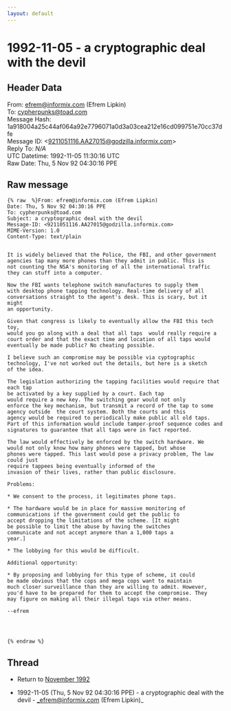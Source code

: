 ```yaml
---
layout: default
---
```


# 1992-11-05 - a cryptographic deal with the devil

## Header Data

From: efrem@informix.com (Efrem Lipkin)<br>
To: cypherpunks@toad.com<br>
Message Hash: 1a918004a25c44af064a92e7796071a0d3a03cea212e16cd099751e70cc37dfe<br>
Message ID: \<9211051116.AA27015@godzilla.informix.com\><br>
Reply To: _N/A_<br>
UTC Datetime: 1992-11-05 11:30:16 UTC<br>
Raw Date: Thu, 5 Nov 92 04:30:16 PPE<br>

## Raw message

```
{% raw  %}From: efrem@informix.com (Efrem Lipkin)
Date: Thu, 5 Nov 92 04:30:16 PPE
To: cypherpunks@toad.com
Subject: a cryptographic deal with the devil
Message-ID: <9211051116.AA27015@godzilla.informix.com>
MIME-Version: 1.0
Content-Type: text/plain


It is widely believed that the Police, the FBI, and other government
agencies tap many more phones than they admit in public. This is 
not counting the NSA's monitoring of all the international traffic
they can stuff into a computer.

Now the FBI wants telephone switch manufactures to supply them
with desktop phone tapping technology. Real-time delivery of all
conversations straight to the agent's desk. This is scary, but it might
an opportunity. 

Given that congress is likely to eventually allow the FBI this tech toy,
would you go along with a deal that all taps  would really require a
court order and that the exact time and location of all taps would
eventually be made public? No cheating possible.

I believe such an compromise may be possible via cyptographic
technology, I've not worked out the details, but here is a sketch
of the idea. 

The legislation authorizing the tapping facilities would require that each tap
be activated by a key supplied by a court. Each tap
would require a new key. The switching gear would not only
enforce the key mechanism, but transmit a record of the tap to some 
agency outside  the court system. Both the courts and this 
agency would be required to periodically make public all old taps. 
Part of this information would include tamper-proof sequence codes and
signatures to guarantee that all taps were in fact reported.

The law would effectively be enforced by the switch hardware. We
would not only know how many phones were tapped, but whose 
phones were tapped. This last would pose a privacy problem, The law could just
require tappees being eventually informed of the
invasion of their lives, rather than public disclosure.

Problems: 

* We consent to the process, it legitimates phone taps.

* The hardware would be in place for massive monitoring of
communications if the government could get the public to
accept dropping the limitations of the scheme. [It might
be possible to limit the abuse by having the switches
communicate and not accept anymore than a 1,000 taps a
year.]

* The lobbying for this would be difficult.

Additional opportunity:

* By proposing and lobbying for this type of scheme, it could
be made obvious that the cops and mega cops want to maintain
much closer surveillance than they are willing to admit. However,
you'd have to be prepared for them to accept the compromise. They
may figure on making all their illegal taps via other means.

--efrem




{% endraw %}
```

## Thread

+ Return to [November 1992](/archive/1992/11)

+ 1992-11-05 (Thu, 5 Nov 92 04:30:16 PPE) - a cryptographic deal with the devil - _efrem@informix.com (Efrem Lipkin)_

